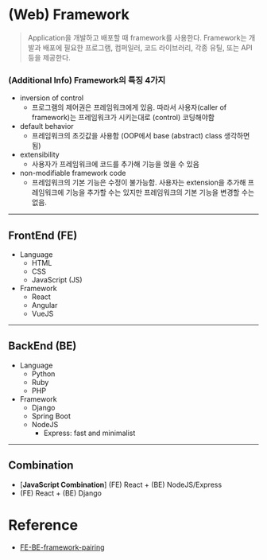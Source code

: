 # (Web) Framework

> Application을 개발하고 배포할 때 framework를 사용한다. Framework는 개발과 배포에 필요한 프로그램, 컴퍼일러, 코드 라이브러리, 각종 유틸, 또는 API등을 제공한다. 

### (Additional Info) Framework의 특징 4가지 

* inversion of control
  * 프로그램의 제어권은 프레임워크에게 있음. 따라서 사용자(caller of framework)는 프레임워크가 시키는대로 (control) 코딩해야함
* default behavior
  * 프레임워크의 초깃값을 사용함 (OOP에서 base (abstract) class 생각하면 됨)
* extensibility
  * 사용자가 프레임워크에 코드를 추가해 기능을 얹을 수 있음
* non-modifiable framework code
  * 프레임워크의 기본 기능은 수정이 불가능함. 사용자는 extension을 추가해 프레임워크에 기능을 추가할 수는 있지만 프레임워크의 기본 기능을 변경할 수는 없음. 

---

## FrontEnd (FE)

* Language
  * HTML
  * CSS
  * JavaScript (JS)
* Framework
  * React
  * Angular
  * VueJS

---

## BackEnd (BE)

* Language
  * Python
  * Ruby
  * PHP
* Framework
  * Django
  * Spring Boot
  * NodeJS
    * Express: fast and minimalist 

---

## Combination

* [**JavaScript Combination**] (FE) React +  (BE) NodeJS/Express
* (FE) React + (BE) Django



# Reference

* [FE-BE-framework-pairing](https://blog.crowdbotics.com/most-compatible-frontend-backend-framework-pairings/)

